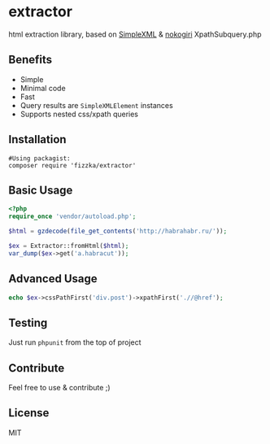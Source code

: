 # extractor
html extraction library, based on [SimpleXML](http://php.net/manual/en/book.simplexml.php) &amp; [nokogiri](https://github.com/olamedia/nokogiri) XpathSubquery.php

## Benefits
* Simple
* Minimal code
* Fast
* Query results are `SimpleXMLElement` instances
* Supports nested css/xpath queries

## Installation
```shell
#Using packagist:
composer require 'fizzka/extractor'
```

## Basic Usage
```php
<?php
require_once 'vendor/autoload.php';

$html = gzdecode(file_get_contents('http://habrahabr.ru/'));

$ex = Extractor::fromHtml($html);
var_dump($ex->get('a.habracut'));
```

## Advanced Usage
```php
echo $ex->cssPathFirst('div.post')->xpathFirst('.//@href');
```

## Testing
Just run `phpunit` from the top of project

## Contribute
Feel free to use & contribute ;)

## License
MIT
